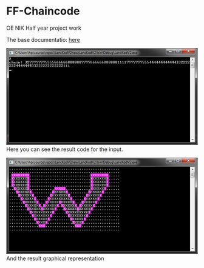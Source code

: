 # FF-Chaincode
OE NIK Half year project work

The base documentatio:
[here](./docs/docFromTeacher.pdf)

![chain picture](./Tutorial/chain.png)  
Here you can see the result code for the input.

![ui picture](./Tutorial/ui.png)  
And the result graphical representation

